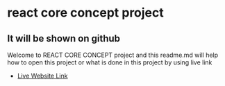 # react core concept project

## It will be shown on github

Welcome to REACT CORE CONCEPT project and this readme.md will help how to open this project or what is done in this project by using live link 

- [Live Website Link](https://daisyui.com)

